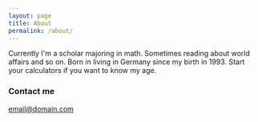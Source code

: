 ```yaml
---
layout: page
title: About
permalink: /about/
---
```


Currently I'm a scholar majoring in math. Sometimes reading about world affairs and so on. Born in living in Germany since my birth in 1993. Start your calculators if you want to know my age.


### Contact me

[email@domain.com](mailto:seb.koehnken@gmail.com)
